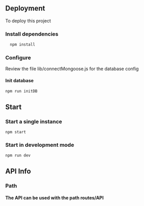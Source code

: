 
## Deployment

To deploy this project


### Install dependencies

```bash
  npm install
```

### Configure

Review the file lib/connectMongoose.js for the database config

#### Init database

```
npm run initDB
```

## Start

### Start a single instance

```
npm start
```

### Start in development mode

```
npm run dev
```

## API Info

### Path
#### The API can be used with the path routes/API